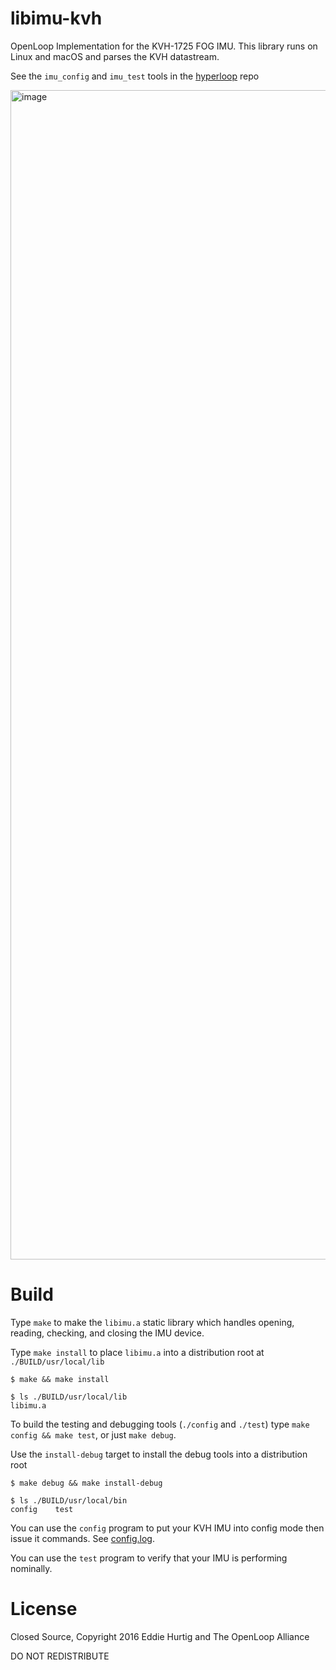 # libimu-kvh

OpenLoop Implementation for the KVH-1725 FOG IMU.  This library runs on Linux and macOS and parses the KVH datastream.

See the `imu_config` and `imu_test` tools in the [hyperloop](https://github.com/ParadigmHyperloop/hyperloop) repo 

<img width="1871" alt="image" src="https://user-images.githubusercontent.com/1410448/202876803-c29b8e49-74ce-497e-9be4-067dd44d54da.png">

# Build

Type `make` to make the `libimu.a` static library which handles opening, reading, checking, and closing the IMU device.

Type `make install` to place `libimu.a` into a distribution root at `./BUILD/usr/local/lib`
```
$ make && make install

$ ls ./BUILD/usr/local/lib
libimu.a
```

To build the testing and debugging tools (`./config` and `./test`) type `make config && make test`, or just `make debug`.

Use the `install-debug` target to install the debug tools into a distribution root

```
$ make debug && make install-debug

$ ls ./BUILD/usr/local/bin
config    test
```

You can use the `config` program to put your KVH IMU into config mode then issue it commands.  See [config.log](config.log).

You can use the `test` program to verify that your IMU is performing nominally.

# License

Closed Source, Copyright 2016 Eddie Hurtig and The OpenLoop Alliance

DO NOT REDISTRIBUTE
